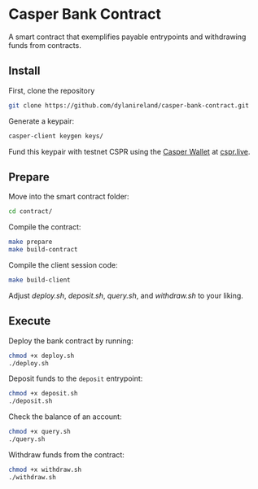 # Casper Bank Contract

A smart contract that exemplifies payable entrypoints and withdrawing funds from contracts.

## Install

First, clone the repository

```bash
git clone https://github.com/dylanireland/casper-bank-contract.git
```

Generate a keypair:

```bash
casper-client keygen keys/
```

Fund this keypair with testnet CSPR using the [Casper Wallet](https://www.casperwallet.io/) at [cspr.live](https://cspr.live).

## Prepare

Move into the smart contract folder:

```bash
cd contract/
```

Compile the contract:

```bash
make prepare
make build-contract
```

Compile the client session code:

```bash
make build-client
```

Adjust *deploy.sh*, *deposit.sh*, *query.sh*, and *withdraw.sh* to your liking.

## Execute

Deploy the bank contract by running:

```bash
chmod +x deploy.sh
./deploy.sh
```

Deposit funds to the `deposit` entrypoint:

```bash
chmod +x deposit.sh
./deposit.sh
```

Check the balance of an account:

```bash
chmod +x query.sh
./query.sh
```

Withdraw funds from the contract:

```bash
chmod +x withdraw.sh
./withdraw.sh
```

